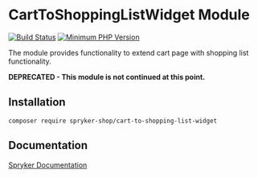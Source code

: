 # CartToShoppingListWidget Module
[![Build Status](https://travis-ci.org/spryker-shop/cart-to-shopping-list-widget.svg)](https://travis-ci.org/spryker-shop/cart-to-shopping-list-widget)
[![Minimum PHP Version](https://img.shields.io/badge/php-%3E%3D%207.2-8892BF.svg)](https://php.net/)

The module provides functionality to extend cart page with shopping list functionality.

**DEPRECATED - This module is not continued at this point.**

## Installation

```
composer require spryker-shop/cart-to-shopping-list-widget
```

## Documentation

[Spryker Documentation](https://academy.spryker.com)
